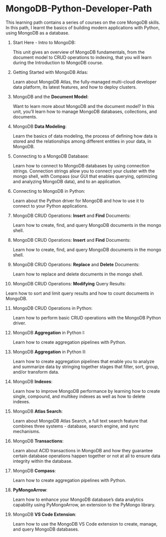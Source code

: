 # MongoDB-Python-Developer-Path

This learning path contains a series of courses on the core MongoDB skills. In this path, I learnt the basics of building modern applications with Python, using MongoDB as a database.

1. Start Here - Intro to MongoDB:
   
   This unit gives an overview of MongoDB fundamentals, from the document model to CRUD operations to indexing, that you will learn during the Introduction to MongoDB course.
   
3. Getting Started with MongoDB Atlas:
   
   Learn about MongoDB Atlas, the fully-managed multi-cloud developer data platform, its latest features, and how to deploy clusters.

4. MongoDB and the **Document Model**:
   
   Want to learn more about MongoDB and the document model? In this unit, you’ll learn how to manage MongoDB databases, collections, and documents.

5. MongoDB **Data Modeling**:
   
   Learn the basics of data modeling, the process of defining how data is stored and the relationships among different entities in your data, in MongoDB.

6. Connecting to a MongoDB Database:
   
   Learn how to connect to MongoDB databases by using connection strings. Connection strings allow you to connect your cluster with the mongo shell, with Compass (our GUI that enables querying, optimizing and analyzing MongoDB data), and to an application.

7. Connecting to MongoDB in Python:
   
   Learn about the Python driver for MongoDB and how to use it to connect to your Python applications.

8. MongoDB CRUD Operations: **Insert** and **Find** Documents:
   
   Learn how to create, find, and query MongoDB documents in the mongo shell.

8. MongoDB CRUD Operations: **Insert** and **Find** Documents:
   
   Learn how to create, find, and query MongoDB documents in the mongo shell.

10. MongoDB CRUD Operations: **Replace** and **Delete** Documents:

    Learn how to replace and delete documents in the mongo shell.

11. MongoDB CRUD Operations: **Modifying** Query Results:
   
   Learn how to sort and limit query results and how to count documents in MongoDB.

11. MongoDB CRUD Operations in Python:

    Learn how to perform basic CRUD operations with the MongoDB Python driver.

12. MongoDB **Aggregation** in Python I:
   
    Learn how to create aggregation pipelines with Python.
   
13. MongoDB **Aggregation** in Python II:
   
    Learn how to create aggregation pipelines that enable you to analyze and summarize data by stringing together stages that filter, sort, group, and/or transform data.

14. MongoDB **Indexes**:
   
    Learn how to improve MongoDB performance by learning how to create single, compound, and multikey indexes as well as how to delete indexes.

15. MongoDB **Atlas Search**:
   
    Learn about MongoDB Atlas Search, a full text search feature that combines three systems - database, search engine, and sync mechanisms.

16. MongoDB **Transactions**:

    Learn about ACID transactions in MongoDB and how they guarantee certain database operations happen together or not at all to ensure data integrity within the database.

17. MongoDB **Compass**:
   
    Learn how to create aggregation pipelines with Python.

18. **PyMongoArrow**:
   
    Learn how to enhance your MongoDB database’s data analytics capability using PyMongoArrow, an extension to the PyMongo library.

19. MongoDB **VS Code Extension**:
   
    Learn how to use the MongoDB VS Code extension to create, manage, and query MongoDB databases.


